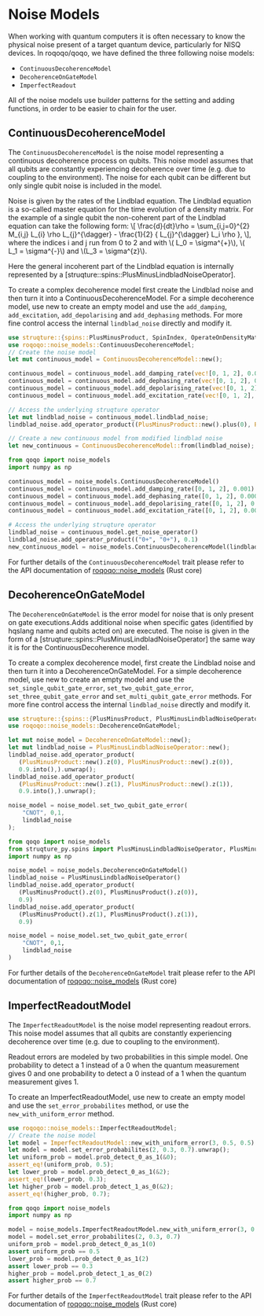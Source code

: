 # Noise Models

When working with quantum computers it is often necessary to know the physical noise present of a target quantum device, particularly for NISQ devices. In roqoqo/qoqo, we have defined the three following noise models:

* `ContinuousDecoherenceModel`
* `DecoherenceOnGateModel`
* `ImperfectReadout`

All of the noise models use builder patterns for the setting and adding functions, in order to be easier to chain for the user.

## ContinuousDecoherenceModel

The `ContinuousDecoherenceModel` is the noise model representing a continuous decoherence process on qubits. This noise model assumes that all qubits are constantly experiencing decoherence over time (e.g. due to coupling to the environment). The noise for each qubit can be different but only single qubit noise is included in the model.

Noise is given by the rates of the Lindblad equation. The Lindblad equation is a so-called master equation for the time evolution of a density matrix. For the example of a single qubit the non-coherent part of the Lindblad equation can take the following form:
\\[
 \frac{d}{dt}\rho = \sum_{i,j=0}^{2} M_{i,j} L_{i} \rho L_{j}^{\dagger} - \frac{1}{2} \{ L_{j}^{\dagger} L_i \rho \},
\\],
where the indices i and j run from 0 to 2 and with \\( L_0 = \sigma^{+}\\), \\( L_1 = \sigma^{-}\\) and \\(L_3 = \sigma^{z}\\).

Here the general incoherent part of the Lindblad equation is internally represented by a [struqture::spins::PlusMinusLindbladNoiseOperator].

To create a complex decoherence model first create the Lindblad noise and then turn it into a ContinuousDecoherenceModel. For a simple decoherence model, use new to create an empty model and use the `add_damping`, `add_excitation`, `add_depolarising` and `add_dephasing` methods. For more fine control access the internal `lindblad_noise` directly and modify it.

```rust
use struqture::{spins::PlusMinusProduct, SpinIndex, OperateOnDensityMatrix};
use roqoqo::noise_models::ContinuousDecoherenceModel;
// Create the noise model
let mut continuous_model = ContinuousDecoherenceModel::new();

continuous_model = continuous_model.add_damping_rate(vec![0, 1, 2], 0.001).unwrap();
continuous_model = continuous_model.add_dephasing_rate(vec![0, 1, 2], 0.0005).unwrap();
continuous_model = continuous_model.add_depolarising_rate(vec![0, 1, 2], 0.0001).unwrap();
continuous_model = continuous_model.add_excitation_rate(vec![0, 1, 2], 0.006).unwrap();

// Access the underlying struqture operator
let mut lindblad_noise = continuous_model.lindblad_noise;
lindblad_noise.add_operator_product((PlusMinusProduct::new().plus(0), PlusMinusProduct::new().plus(0)), 0.1.into()).unwrap();

// Create a new continuous model from modified lindblad noise
let new_continuous = ContinuousDecoherenceModel::from(lindblad_noise);
```

```python
from qoqo import noise_models
import numpy as np

continuous_model = noise_models.ContinuousDecoherenceModel()
continuous_model = continuous_model.add_damping_rate([0, 1, 2], 0.001)
continuous_model = continuous_model.add_dephasing_rate([0, 1, 2], 0.0005)
continuous_model = continuous_model.add_depolarising_rate([0, 1, 2], 0.0001)
continuous_model = continuous_model.add_excitation_rate([0, 1, 2], 0.0006)

# Access the underlying struqture operator
lindblad_noise = continuous_model.get_noise_operator()
lindblad_noise.add_operator_product(("0+", "0+"), 0.1)
new_continuous_model = noise_models.ContinuousDecoherenceModel(lindblad_noise)
```

For further details of the `ContinuousDecoherenceModel` trait please refer to the API documentation of [roqoqo::noise_models](https://docs.rs/roqoqo/latest/roqoqo/noise_models/index.html) (Rust core)

## DecoherenceOnGateModel

The `DecoherenceOnGateModel` is the error model for noise that is only present on gate executions.Adds additional noise when specific gates (identified by hqslang name and qubits acted on) are executed. The noise is given in the form of a [struqture::spins::PlusMinusLindbladNoiseOperator] the same way it is for the ContinuousDecoherence model.

To create a complex decoherence model, first create the Lindblad noise and then turn it into a DecoherenceOnGateModel. For a simple decoherence model, use new to create an empty model and use the `set_single_qubit_gate_error`, `set_two_qubit_gate_error`, `set_three_qubit_gate_error` and `set_multi_qubit_gate_error` methods. For more fine control access the internal `lindblad_noise` directly and modify it.

```rust
use struqture::{spins::{PlusMinusProduct, PlusMinusLindbladNoiseOperator}, SpinIndex, OperateOnDensityMatrix};
use roqoqo::noise_models::DecoherenceOnGateModel;

let mut noise_model = DecoherenceOnGateModel::new();
let mut lindblad_noise = PlusMinusLindbladNoiseOperator::new();
lindblad_noise.add_operator_product(
   (PlusMinusProduct::new().z(0), PlusMinusProduct::new().z(0)),
   0.9.into(),).unwrap();
lindblad_noise.add_operator_product(
   (PlusMinusProduct::new().z(1), PlusMinusProduct::new().z(1)),
   0.9.into(),).unwrap();

noise_model = noise_model.set_two_qubit_gate_error(
    "CNOT", 0,1,
    lindblad_noise
);
```

```python
from qoqo import noise_models
from struqture_py.spins import PlusMinusLindbladNoiseOperator, PlusMinusProduct
import numpy as np

noise_model = noise_models.DecoherenceOnGateModel()
lindblad_noise = PlusMinusLindbladNoiseOperator()
lindblad_noise.add_operator_product(
   (PlusMinusProduct().z(0), PlusMinusProduct().z(0)),
   0.9)
lindblad_noise.add_operator_product(
   (PlusMinusProduct().z(1), PlusMinusProduct().z(1)),
   0.9)

noise_model = noise_model.set_two_qubit_gate_error(
    "CNOT", 0,1,
    lindblad_noise
)
```

For further details of the `DecoherenceOnGateModel` trait please refer to the API documentation of [roqoqo::noise_models](https://docs.rs/roqoqo/latest/roqoqo/noise_models/index.html) (Rust core)

## ImperfectReadoutModel

The `ImperfectReadoutModel` is the noise model representing readout errors. This noise model assumes that all qubits are constantly experiencing decoherence over time (e.g. due to coupling to the environment).

Readout errors are modeled by two probabilities in this simple model. One probability to detect a 1 instead of a 0 when the quantum measurement gives 0 and one probability to detect a 0 instead of a 1 when the quantum measurement gives 1.

To create an ImperfectReadoutModel, use new to create an empty model and use the `set_error_probabilites` method, or use the `new_with_uniform_error` method.

```rust
use roqoqo::noise_models::ImperfectReadoutModel;
// Create the noise model
let model = ImperfectReadoutModel::new_with_uniform_error(3, 0.5, 0.5).unwrap();
let model = model.set_error_probabilites(2, 0.3, 0.7).unwrap();
let uniform_prob = model.prob_detect_0_as_1(&0);
assert_eq!(uniform_prob, 0.5);
let lower_prob = model.prob_detect_0_as_1(&2);
assert_eq!(lower_prob, 0.3);
let higher_prob = model.prob_detect_1_as_0(&2);
assert_eq!(higher_prob, 0.7);
```

```python
from qoqo import noise_models
import numpy as np

model = noise_models.ImperfectReadoutModel.new_with_uniform_error(3, 0.5, 0.5)
model = model.set_error_probabilites(2, 0.3, 0.7)
uniform_prob = model.prob_detect_0_as_1(0)
assert uniform_prob == 0.5
lower_prob = model.prob_detect_0_as_1(2)
assert lower_prob == 0.3
higher_prob = model.prob_detect_1_as_0(2)
assert higher_prob == 0.7
```

For further details of the `ImperfectReadoutModel` trait please refer to the API documentation of [roqoqo::noise_models](https://docs.rs/roqoqo/latest/roqoqo/noise_models/index.html) (Rust core)
